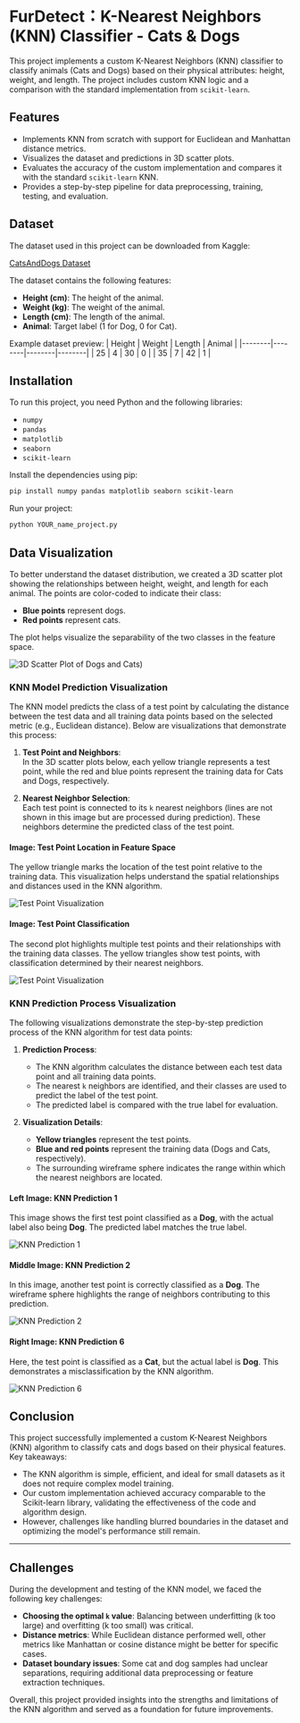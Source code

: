 # FurDetect：K-Nearest Neighbors (KNN) Classifier - Cats & Dogs

This project implements a custom K-Nearest Neighbors (KNN) classifier to classify animals (Cats and Dogs) based on their physical attributes: height, weight, and length. The project includes custom KNN logic and a comparison with the standard implementation from `scikit-learn`.

## Features
- Implements KNN from scratch with support for Euclidean and Manhattan distance metrics.
- Visualizes the dataset and predictions in 3D scatter plots.
- Evaluates the accuracy of the custom implementation and compares it with the standard `scikit-learn` KNN.
- Provides a step-by-step pipeline for data preprocessing, training, testing, and evaluation.

## Dataset
The dataset used in this project can be downloaded from Kaggle:

[CatsAndDogs Dataset](https://www.kaggle.com/datasets/scarb7/catsanddogs-dummy)

The dataset contains the following features:
- **Height (cm)**: The height of the animal.
- **Weight (kg)**: The weight of the animal.
- **Length (cm)**: The length of the animal.
- **Animal**: Target label (1 for Dog, 0 for Cat).

Example dataset preview:
| Height | Weight | Length | Animal |
|--------|--------|--------|--------|
| 25     | 4      | 30     | 0      |
| 35     | 7      | 42     | 1      |

## Installation
To run this project, you need Python and the following libraries:
- `numpy`
- `pandas`
- `matplotlib`
- `seaborn`
- `scikit-learn`


Install the dependencies using pip: 
```bash
pip install numpy pandas matplotlib seaborn scikit-learn
```
Run your project:
```bash
python YOUR_name_project.py
```

## Data Visualization

To better understand the dataset distribution, we created a 3D scatter plot showing the relationships between height, weight, and length for each animal. The points are color-coded to indicate their class:
- **Blue points** represent dogs.
- **Red points** represent cats.

The plot helps visualize the separability of the two classes in the feature space.

![3D Scatter Plot of Dogs and Cats](https://github.com/lishenyu1024/FurDetect/blob/cd37ea1de39d8b57ab5a4f9f1333e0f0645f99b0/image/3D%20Scatter%20Plot%20of%20Dogs%20and%20Cats.png))

### KNN Model Prediction Visualization

The KNN model predicts the class of a test point by calculating the distance between the test data and all training data points based on the selected metric (e.g., Euclidean distance). Below are visualizations that demonstrate this process:

1. **Test Point and Neighbors**:  
   In the 3D scatter plots below, each yellow triangle represents a test point, while the red and blue points represent the training data for Cats and Dogs, respectively.

2. **Nearest Neighbor Selection**:  
   Each test point is connected to its `k` nearest neighbors (lines are not shown in this image but are processed during prediction). These neighbors determine the predicted class of the test point.

#### Image: Test Point Location in Feature Space
The yellow triangle marks the location of the test point relative to the training data. This visualization helps understand the spatial relationships and distances used in the KNN algorithm.

![Test Point Visualization ](https://github.com/lishenyu1024/FurDetect/blob/cd37ea1de39d8b57ab5a4f9f1333e0f0645f99b0/image/Test%20Point%20Location%20in%20Feature%20Space.png)

#### Image: Test Point Classification
The second plot highlights multiple test points and their relationships with the training data classes. The yellow triangles show test points, with classification determined by their nearest neighbors.

![Test Point Visualization ](https://github.com/lishenyu1024/FurDetect/blob/cd37ea1de39d8b57ab5a4f9f1333e0f0645f99b0/image/Test%20Point%20Visualization%20-%20Right.png)

### KNN Prediction Process Visualization

The following visualizations demonstrate the step-by-step prediction process of the KNN algorithm for test data points:

1. **Prediction Process**:  
   - The KNN algorithm calculates the distance between each test data point and all training data points.
   - The nearest `k` neighbors are identified, and their classes are used to predict the label of the test point.
   - The predicted label is compared with the true label for evaluation.

2. **Visualization Details**:  
   - **Yellow triangles** represent the test points.
   - **Blue and red points** represent the training data (Dogs and Cats, respectively).
   - The surrounding wireframe sphere indicates the range within which the nearest neighbors are located.

#### Left Image: KNN Prediction 1
This image shows the first test point classified as a **Dog**, with the actual label also being **Dog**. The predicted label matches the true label.

![KNN Prediction 1](https://github.com/lishenyu1024/FurDetect/blob/cd37ea1de39d8b57ab5a4f9f1333e0f0645f99b0/image/knn_prediction_1.png)

#### Middle Image: KNN Prediction 2
In this image, another test point is correctly classified as a **Dog**. The wireframe sphere highlights the range of neighbors contributing to this prediction.

![KNN Prediction 2](https://github.com/lishenyu1024/FurDetect/blob/cd37ea1de39d8b57ab5a4f9f1333e0f0645f99b0/image/knn_prediction_2.png)

#### Right Image: KNN Prediction 6
Here, the test point is classified as a **Cat**, but the actual label is **Dog**. This demonstrates a misclassification by the KNN algorithm.

![KNN Prediction 6](https://github.com/lishenyu1024/FurDetect/blob/cd37ea1de39d8b57ab5a4f9f1333e0f0645f99b0/image/knn_prediction_6.png)

## **Conclusion**

This project successfully implemented a custom K-Nearest Neighbors (KNN) algorithm to classify cats and dogs based on their physical features. Key takeaways:
- The KNN algorithm is simple, efficient, and ideal for small datasets as it does not require complex model training.
- Our custom implementation achieved accuracy comparable to the Scikit-learn library, validating the effectiveness of the code and algorithm design.
- However, challenges like handling blurred boundaries in the dataset and optimizing the model's performance still remain.

---

## **Challenges**

During the development and testing of the KNN model, we faced the following key challenges:
- **Choosing the optimal `k` value**: Balancing between underfitting (k too large) and overfitting (k too small) was critical.
- **Distance metrics**: While Euclidean distance performed well, other metrics like Manhattan or cosine distance might be better for specific cases.
- **Dataset boundary issues**: Some cat and dog samples had unclear separations, requiring additional data preprocessing or feature extraction techniques.

Overall, this project provided insights into the strengths and limitations of the KNN algorithm and served as a foundation for future improvements.








